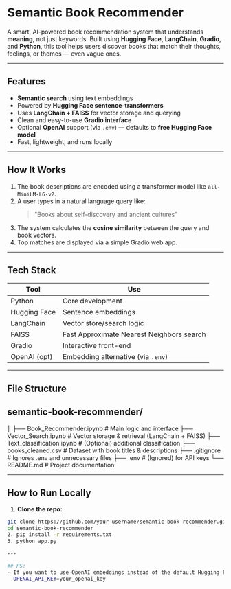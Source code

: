 # Semantic Book Recommender

A smart, AI-powered book recommendation system that understands **meaning**, not just keywords. Built using **Hugging Face**, **LangChain**, **Gradio**, and **Python**, this tool helps users discover books that match their thoughts, feelings, or themes — even vague ones.

---

## Features

-  **Semantic search** using text embeddings  
-  Powered by **Hugging Face sentence-transformers**  
-  Uses **LangChain + FAISS** for vector storage and querying  
-  Clean and easy-to-use **Gradio interface**  
-  Optional **OpenAI** support (via `.env`) — defaults to **free Hugging Face model**  
-  Fast, lightweight, and runs locally

---

## How It Works

1. The book descriptions are encoded using a transformer model like `all-MiniLM-L6-v2`.
2. A user types in a natural language query like:
   > "Books about self-discovery and ancient cultures"
3. The system calculates the **cosine similarity** between the query and book vectors.
4. Top matches are displayed via a simple Gradio web app.

---

## Tech Stack

| Tool         | Use                          |
|--------------|-------------------------------|
| Python       | Core development              |
| Hugging Face | Sentence embeddings           |
| LangChain    | Vector store/search logic     |
| FAISS        | Fast Approximate Nearest Neighbors search |
| Gradio       | Interactive front-end         |
| OpenAI (opt) | Embedding alternative (via `.env`) |

---

## File Structure

## semantic-book-recommender/
│
├── Book_Recommender.ipynb # Main logic and interface
├── Vector_Search.ipynb # Vector storage & retrieval (LangChain + FAISS)
├── Text_classification.ipynb # (Optional) additional classification
├── books_cleaned.csv # Dataset with book titles & descriptions
├── .gitignore # Ignores .env and unnecessary files
├── .env # (Ignored) for API keys
└── README.md # Project documentation

---

## How to Run Locally

1. **Clone the repo:**
```bash
git clone https://github.com/your-username/semantic-book-recommender.git
cd semantic-book-recommender
2. pip install -r requirements.txt
3. python app.py

---

## PS:
- If you want to use OpenAI embeddings instead of the default Hugging Face model:
  OPENAI_API_KEY=your_openai_key
